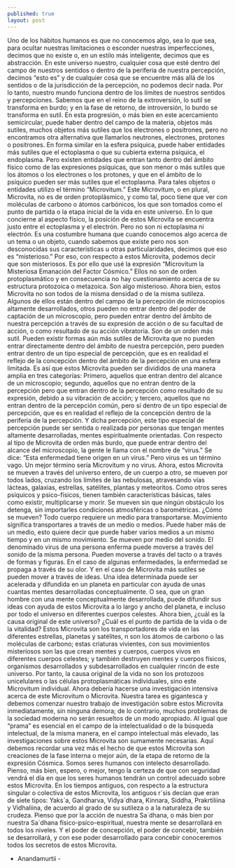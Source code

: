```yaml
---
published: true
layout: post
---
```




Uno de los hábitos humanos es que no conocemos algo, sea lo que sea, para ocultar nuestras limitaciones o esconder nuestras imperfecciones, decimos que no existe o, en un estilo más inteligente, decimos que es abstracción. En este universo nuestro, cualquier cosa que esté dentro del campo de nuestros sentidos o dentro de la periferia de nuestra percepción, decimos “esto es” y de cualquier cosa que se encuentre más allá de los sentidos o de la jurisdicción de la percepción, no podemos decir nada. Por lo tanto, nuestro mundo funciona dentro de los límites de nuestros sentidos y percepciones. Sabemos que en el reino de la extroversión, lo sutil se transforma en burdo; y en la fase de retorno, de introversión, lo burdo se transforma en sutil. En esta progresión, o más bien en este acercamiento semicircular, puede haber dentro del campo de la materia, objetos más sutiles, muchos objetos más sutiles que los electrones o positrones, pero no encontramos otra alternativa que llamarlos neutrones, electrones, protones o positrones. En forma similar en la esfera psíquica, puede haber entidades más sutiles que el ectoplasma o que su cubierta externa psíquica, el endoplasma.
Pero existen entidades que entran tanto dentro del ámbito físico como de las expresiones psíquicas, que son menor o más sutiles que los átomos o los electrones o los protones, y que en el ámbito de lo psíquico pueden ser más sutiles que el ectoplasma. Para tales objetos o entidades utilizo el término “Microvitum.” Este Microvitum, o en plural, Microvita, no es de orden protoplásmico, y como tal, poco tiene que ver con moléculas de carbono o átomos carbónicos, los que son tomados como el punto de partida o la etapa inicial de la vida en este universo.
En lo que concierne al aspecto físico, la posición de estos Microvita se encuentra justo entre el ectoplasma y el electrón. Pero no son ni ectoplasma ni electrón. Es una costumbre humana que cuando conocemos algo acerca de un tema o un objeto, cuando sabemos que existe pero nos son desconocidas sus características u otras particularidades, decimos que eso es “misterioso.” Por eso, con respecto a estos Microvita, podemos decir que son misteriosos. Es por ello que usé la expresión “Microvitum la Misteriosa Emanación del Factor Cósmico.” Ellos no son de orden protoplasmático y en consecuencia no hay cuestionamiento acerca de su estructura protozoica o metazoica. Son algo misterioso.
Ahora bien, estos Microvita no son todos de la misma densidad o de la misma sutileza. Algunos de ellos están dentro del campo de la percepción de microscopios altamente desarrollados, otros pueden no entrar dentro del poder de captación de un microscopio, pero pueden entrar dentro del ámbito de nuestra percepción a través de su expresión de acción o de su facultad de acción, o como resultado de su acción vibratoria. Son de un orden más sutil. Pueden existir formas aún más sutiles de Microvita que no pueden entrar directamente dentro del ámbito de nuestra percepción, pero pueden entrar dentro de un tipo especial de percepción, que es en realidad el reflejo de la concepción dentro del ámbito de la percepción en una esfera limitada. Es así que estos Microvita pueden ser divididos de una manera amplia en tres categorías: Primero, aquellos que entran dentro del alcance de un microscopio; segundo, aquellos que no entran dentro de la percepción pero que entran dentro de la percepción como resultado de su expresión, debido a su vibración de acción; y tercero, aquellos que no entran dentro de la percepción común, pero sí dentro de un tipo especial de percepción, que es en realidad el reflejo de la concepción dentro de la periferia de la percepción. Y dicha percepción, este tipo especial de percepción puede ser sentida o realizada por personas que tengan mentes altamente desarrolladas, mentes espiritualmente orientadas. Con respecto al tipo de Microvita de orden más burdo, que puede entrar dentro del alcance del microscopio, la gente le llama con el nombre de “virus.” Se dice: “Esta enfermedad tiene origen en un virus.” Pero virus es un término vago. Un mejor término sería Microvitum y no virus. Ahora, estos Microvita se mueven a través del universo entero, de un cuerpo a otro, se mueven por todos lados, cruzando los límites de las nebulosas, atravesando vías lácteas, galaxias, estrellas, satélites, plantas y meteoritos. Como otros seres psíquicos y psico-físicos, tienen también características básicas, tales como existir, multiplicarse y morir. Se mueven sin que ningún obstáculo los detenga, sin importarles condiciones atmosféricas o barométricas. ¿Cómo se mueven? Todo cuerpo requiere un medio para transportarse. Movimiento significa transportares a través de un medio o medios.
Puede haber más de un medio, esto quiere decir que puede haber varios medios a un mismo tiempo y en un mismo movimiento. Se mueven por medio del sonido. El denominado virus de una persona enferma puede moverse a través del sonido de la misma persona.  Pueden moverse a través del tacto o a través de formas y figuras. En el caso de algunas enfermedades, la enfermedad se propaga a través de su olor. Y en el caso de Microvita más sutiles se pueden mover a través de ideas. Una idea determinada puede ser acelerada y difundida en un planeta en particular con ayuda de unas cuantas mentes desarrolladas conceptualmente. O sea, que un gran hombre con una mente conceptualmente desarrollada, puede difundir sus ideas con ayuda de estos Microvita a lo largo y ancho del planeta, e incluso por todo el universo en diferentes cuerpos celestes.
Ahora bien, ¿cuál es la causa original de este universo? ¿Cuál es el punto de partida de la vida o de la vitalidad? Estos Microvita son los transportadores de vida en las diferentes estrellas, planetas y satélites, n son los átomos de carbono o las moléculas de carbono; estas criaturas vivientes, con sus movimientos misteriosos son las que crean mentes y cuerpos, cuerpos vivos en diferentes cuerpos celestes; y también destruyen mentes y cuerpos físicos, organismos desarrollados y subdesarrollados en cualquier rincón de este universo. Por tanto, la causa original de la vida no son los protozoos unicelulares o las células protoplasmáticas individuales, sino este Microvitum individual.
Ahora debería hacerse una investigación intensiva acerca de este Microvitum o Microvita. Nuestra tarea es gigantesca y debemos comenzar nuestro trabajo de investigación sobre estos Microvita inmediatamente, sin ninguna demora; de lo contrario, muchos problemas de la sociedad moderna no serán resueltos de un modo apropiado. Al igual que “prama” es esencial en el campo de la intelectualidad o de la búsqueda intelectual, de la misma manera, en el campo intelectual más elevado, las investigaciones sobre estos Microvita son sumamente necesarias. Aquí debemos recordar una vez más el hecho de que estos Microvita son creaciones de la fase interna o mejor aún, de la etapa de retorno de la expresión Cósmica. Somos seres humanos con intelecto desarrollado. Pienso, más bien, espero, o mejor, tengo la certeza de que con seguridad vendrá el día en que los seres humanos tendrán un control adecuado sobre estos Microvita.
En los tiempos antiguos, con respecto a la estructura singular o colectiva de estos Microvita, los antiguos r´sis decían que eran de siete tipos: Yaks´a, Gandharva, Vidya´dhara, Kinnara, Siddha, Prakrtiliina y Vidhaliina, de acuerdo al grado de su sutileza o a la naturaleza de su crudeza.
Pienso que por la acción de nuestra Sa´dhana, o más bien por nuestra Sa´dhana físico-psíco-espiritual, nuestra mente se desarrollará en todos los niveles. Y el poder de concepción, el poder de concebir, también se desarrollará, y con ese poder desarrollado para concebir conoceremos todos los secretos de estos Microvita.

- Anandamurtii -
